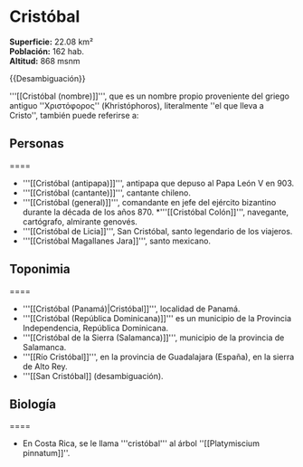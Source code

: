 # Cristóbal

**Superficie:** 22.08 km²  
**Población:** 162 hab.  
**Altitud:** 868 msnm  

{{Desambiguación}}

'''[[Cristóbal (nombre)]]''', que es un nombre propio proveniente del griego antiguo ''Χριστόφορος'' (Khristóphoros), literalmente ''el que lleva a Cristo'', también puede referirse a:

## Personas

====

* '''[[Cristóbal (antipapa)]]''', antipapa que depuso al Papa León V en 903.
* '''[[Cristóbal (cantante)]]''', cantante chileno.
* '''[[Cristóbal (general)]]''',  comandante en jefe del ejército bizantino durante la década de los años 870.
*'''[[Cristóbal Colón]]''', navegante, cartógrafo, almirante genovés.
* '''[[Cristóbal de Licia]]''', San Cristóbal, santo legendario de los viajeros.
* '''[[Cristóbal Magallanes Jara]]''', santo mexicano.

## Toponimia

====

* '''[[Cristóbal (Panamá)|Cristóbal]]''', localidad de Panamá.
* '''[[Cristóbal (República Dominicana)]]''' es un municipio de la Provincia Independencia, República Dominicana.
* '''[[Cristóbal de la Sierra (Salamanca)]]''', municipio de la provincia de Salamanca.
* '''[[Río Cristóbal]]''', en la provincia de Guadalajara (España), en la sierra de Alto Rey.
* '''[[San Cristóbal]] (desambiguación).

## Biología

====

* En Costa Rica, se le llama '''cristóbal''' al árbol ''[[Platymiscium pinnatum]]''.